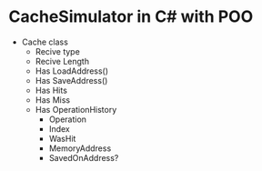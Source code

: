 # CacheSimulator in C# with POO

- Cache class
    - Recive type
    - Recive Length
    - Has LoadAddress()
    - Has SaveAddress()
    - Has Hits
    - Has Miss
    - Has OperationHistory
        - Operation
        - Index
        - WasHit
        - MemoryAddress
        - SavedOnAddress?
